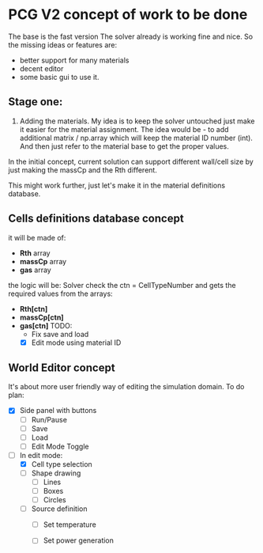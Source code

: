 # PCG V2 concept of work to be done

The base is the fast version 
The solver already is working fine and nice. 
So the missing ideas or features are:

- better support for many materials 
- decent editor
- some basic gui to use it. 

## Stage one:
1. Adding the materials. 
My idea is to keep the solver untouched just make it easier for the material assignment. 
The idea would be - to add additional matrix / np.array which will keep the material ID number (int). And then just refer to the material base to get the proper values. 

In the initial concept, current solution can support different wall/cell size by just making the massCp and the Rth different. 

This might work further, just let's make it in the material definitions database. 

## Cells definitions database concept
it will be made of:
- **Rth** array
- **massCp** array 
- **gas** array

the logic will be:
Solver check the ctn = CellTypeNumber and gets the required values from the arrays:
- **Rth[ctn]** 
- **massCp[ctn]**
- **gas[ctn]**
TODO:
    - Fix save and load
    - [x] Edit mode using material ID

## World Editor concept
It's about more user friendly way of editing the simulation domain. 
To do plan:
- [x] Side panel with buttons
    - [ ] Run/Pause
    - [ ] Save
    - [ ] Load
    - [ ] Edit Mode Toggle
- [ ] In edit mode:
    - [x] Cell type selection 
    - [ ] Shape drawing
        - [ ] Lines
        - [ ] Boxes
        - [ ] Circles 
    - [ ] Source definition
        - [ ] Set temperature
        - [ ] Set power generation


